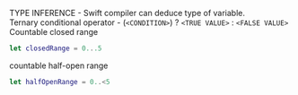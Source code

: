 TYPE INFERENCE - Swift compiler can deduce type of variable.    
Ternary conditional operator - (`<CONDITION>`) ? `<TRUE VALUE>` : `<FALSE VALUE>`   
Countable closed range
``` swift
let closedRange = 0...5
```
countable half-open range
``` swift
let halfOpenRange = 0..<5
```

